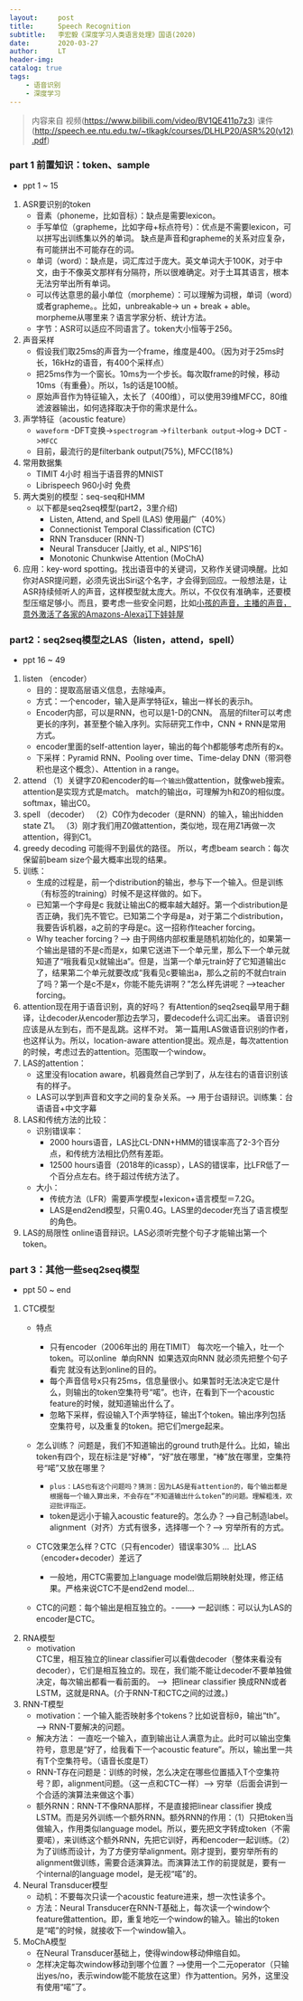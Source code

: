 ```yaml
---
layout:     post
title:      Speech Recognition
subtitle:   李宏毅《深度学习人类语言处理》国语(2020)
date:       2020-03-27
author:     LT
header-img: 
catalog: true
tags:
    - 语音识别
    - 深度学习
---
```


>内容来自
视频(https://www.bilibili.com/video/BV1QE411p7z3)
课件(http://speech.ee.ntu.edu.tw/~tlkagk/courses/DLHLP20/ASR%20(v12).pdf)

### part 1 前置知识：token、sample
- ppt 1 ~ 15
1. ASR要识别的token
    - 音素（phoneme，比如音标）：缺点是需要lexicon。
    - 手写单位（grapheme，比如字母+标点符号）：优点是不需要lexicon，可以拼写出训练集以外的单词。
    缺点是声音和grapheme的关系对应复杂，有可能拼出不可能存在的词。
    - 单词（word）：缺点是，词汇库过于庞大。英文单词大于100K，对于中文，由于不像英文那样有分隔符，所以很难确定。对于土耳其语言，根本无法穷举出所有单词。
    - 可以传达意思的最小单位（morpheme）：可以理解为词根，单词（word）或者grapheme。。比如，unbreakable-> un + break + able。morpheme从哪里来？语言学家分析、统计方法。
    - 字节：ASR可以适应不同语言了。token大小恒等于256。
2. 声音采样
    - 假设我们取25ms的声音为一个frame，维度是400。（因为对于25ms时长，16kHz的语音，有400个采样点）
    - 把25ms作为一个窗长。10ms为一个步长。每次取frame的时候，移动10ms（有重叠）。所以，1s的话是100帧。
    - 原始声音作为特征输入，太长了（400维），可以使用39维MFCC，80维滤波器输出，如何选择取决于你的需求是什么。
3. 声学特征（acoustic feature）
    - `waveform` -DFT变换->`spectrogram` ->`filterbank output`->log-> DCT ->`MFCC`
    - 目前，最流行的是filterbank output(75%), MFCC(18%)
4. 常用数据集
    - TIMIT 4小时 相当于语音界的MNIST
    - Librispeech 960小时 免费
5. 两大类别的模型：seq-seq和HMM
    * 以下都是seq2seq模型(part2，3里介绍)
        - Listen, Attend, and Spell (LAS)   使用最广（40%）
        - Connectionist Temporal Classification (CTC)   
        - RNN Transducer (RNN-T) 
        - Neural Transducer [Jaitly, et al., NIPS’16]
        - Monotonic Chunkwise Attention (MoChA)
6. 应用：key-word spotting。找出语音中的关键词，又称作关键词唤醒。比如你对ASR提问题，必须先说出Siri这个名字，才会得到回应。一般想法是，让ASR持续倾听人的声音，这样模型就太庞大。所以，不仅仅有准确率，还要模型压缩足够小。而且，要考虑一些安全问题，比如[小孩的声音，主播的声音，意外激活了各家的Amazons-Alexa订下娃娃屋](https://www.phonearena.com/news/Amazons-Alexa-hears-anchorman-report-story-puts-in-orders-for-dollhouses_id89773)

### part2：seq2seq模型之LAS（listen，attend，spell）
- ppt 16  ~ 49
1. listen （encoder）
    - 目的：提取高层语义信息，去除噪声。
    - 方式：一个encoder，输入是声学特征x，输出一样长的表示h。
    - Encoder内部，可以是RNN，也可以是1-D的CNN。 高层的filter可以考虑更长的序列，甚至整个输入序列。实际研究工作中，CNN + RNN是常用方式。
    - encoder里面的self-attention layer，输出的每个h都能够考虑所有的x。
    - 下采样：Pyramid RNN、Pooling over time、Time-delay DNN（带洞卷积也是这个概念）、Attention in a range。
2. attend
（1）关键字Z0和encoder的`每一个输出h`做attention，就像web搜索。
attention是实现方式是match。
match的输出α，可理解为h和Z0的相似度。
softmax，输出C0。
3. spell （decoder）
（2）C0作为decoder（是RNN）的输入，输出hidden state Z1。
（3）刚才我们用Z0做attention，类似地，现在用Z1再做一次attention，得到C1。
4. greedy decoding 可能得不到最优的路径。
所以，考虑beam search：每次保留前beam size个最大概率出现的结果。
5. 训练：
    - 生成的过程是，前一个distribution的输出，参与下一个输入。但是训练（有标签的training）时候不是这样做的。如下。
    - 已知第一个字母是c 我就让输出C的概率越大越好。第一个distribution是否正确，我们先不管它。已知第二个字母是a，对于第二个distribution，我要告诉机器，a之前的字母是c。这一招称作teacher forcing。
    - Why teacher forcing？——> 由于网络内部权重是随机初始化的，如果第一个输出是错的不是c而是x，如果它送进下一个单元里，那么下一个单元就知道了“哦我看见x就输出a”。但是，当第一个单元train好了它知道输出c了，结果第二个单元就要改成“我看见c要输出a，那么之前的不就白train了吗？第一个是c不是x，你能不能先讲啊？”怎么样先讲呢？——>teacher forcing。
6. attention现在用于语音识别，真的好吗？
有Attention的seq2seq最早用于翻译，让decoder从encoder那边去学习，要decode什么词汇出来。
语音识别应该是从左到右，而不是乱跳。这样不对。
第一篇用LAS做语音识别的作者，也这样认为。所以，location-aware attention提出。观点是，每次attention的时候，考虑过去的attention。范围取一个window。
7. LAS的attention：
    - 这里没有location aware，机器竟然自己学到了，从左往右的语音识别该有的样子。
    - LAS可以学到声音和文字之间的复杂关系。——> 用于台语辩识。训练集：台语语音+中文字幕
8. LAS和传统方法的比较：
    * 识别错误率：
        - 2000 hours语音，LAS比CL-DNN+HMM的错误率高了2-3个百分点，和传统方法相比仍然有差距。
        - 12500 hours语音（2018年的icassp），LAS的错误率，比LFR低了一个百分点左右。终于超过传统方法了。
    * 大小：
        - 传统方法（LFR）需要声学模型+lexicon+语言模型＝7.2G。
        - LAS是end2end模型，只需0.4G。LAS里的decoder充当了语言模型的角色。
9. LAS的局限性
online语音辩识。LAS必须听完整个句子才能输出第一个token。


### part 3：其他一些seq2seq模型
- ppt 50 ~ end
1. CTC模型    
    - 特点
        * 只有encoder（2006年出的 用在TIMIT）
        每次吃一个输入，吐一个token。可以online  单向RNN  
        如果选双向RNN 就必须先把整个句子看完 就没有达到online的目的。
        * 每个声音信号x只有25ms，信息量很小。如果暂时无法决定它是什么，则输出的token空集符号“喏”。也许，在看到下一个acoustic feature的时候，就知道输出什么了。
        * 忽略下采样，假设输入T个声学特征，输出T个token。输出序列包括空集符号，以及重复的token。把它们merge起来。
    - 怎么训练？
    问题是，我们不知道输出的ground truth是什么。比如，输出token有四个，现在标注是“好棒”，“好”放在哪里，“棒”放在哪里，空集符号“喏”又放在哪里？
      * `plus：LAS也有这个问题吗？猜测：因为LAS是有attention的，每个输出都是根据每一个输入算出来，不会存在“不知道输出什么token”的问题。理解粗浅，欢迎批评指正。`
      * token是远小于输入acoustic feature的。怎么办？-->自己制造label。alignment（对齐）方式有很多，选择哪一个？——> 穷举所有的方式。

    - CTC效果怎么样？CTC（只有encoder）错误率30% …  比LAS（encoder+decoder）差远了
        * 一般地，用CTC需要加上language model做后期映射处理，修正结果。严格来说CTC不是end2end model…
    - CTC的问题：每个输出是相互独立的。----> 一起训练：可以认为LAS的encoder是CTC。
2. RNA模型
    - motivation    
    CTC里，相互独立的linear classifier可以看做decoder（整体来看没有decoder），它们是相互独立的。现在，我们能不能让decoder不要单独做决定，每次输出都看一看前面的。  ——>  把linear classifier 换成RNN或者LSTM，这就是RNA。(介于RNN-T和CTC之间的过渡。)
3. RNN-T模型
    - motivation：一个输入能否映射多个tokens？比如说音标θ，输出“th”。 ——> RNN-T要解决的问题。
    - 解决方法： 一直吃一个输入，直到输出让人满意为止。此时可以输出空集符号，意思是“好了，给我看下一个acoustic feature”。所以，输出里一共有T个空集符号。（语音长度是T）
    - RNN-T存在问题是：训练的时候，怎么决定在哪些位置插入T个空集符号？即，alignment问题。（这一点和CTC一样）——> 穷举（后面会讲到一个合适的演算法来做这个事）
    - 额外RNN：RNN-T不像RNA那样，不是直接把linear classifier 换成LSTM。而是另外训练一个额外RNN。额外RNN的作用：（1）只把token当做输入，作用类似language model。所以，要先把文字转成token（不需要喏），来训练这个额外RNN，先把它训好，再和encoder一起训练。（2）为了训练而设计，为了方便穷举alignment。刚才提到，要穷举所有的alignment做训练，需要合适演算法。而演算法工作的前提就是，要有一个internal的language model，是无视“喏”的。
4. Neural Transducer模型
    - 动机：不要每次只读一个acoustic feature进来，想一次性读多个。
    - 方法：Neural Transducer在RNN-T基础上，每次读一个window个feature做attention。即，重复地吃一个window的输入。输出的token是“喏”的时候，就接收下一个window输入。
5. MoChA模型
    - 在Neural Transducer基础上，使得window移动伸缩自如。
    - 怎样决定每次window移动到哪个位置？——>使用一个二元operator（只输出yes/no，表示window能不能放在这里）作为attention。另外，这里没有使用“喏”了。
